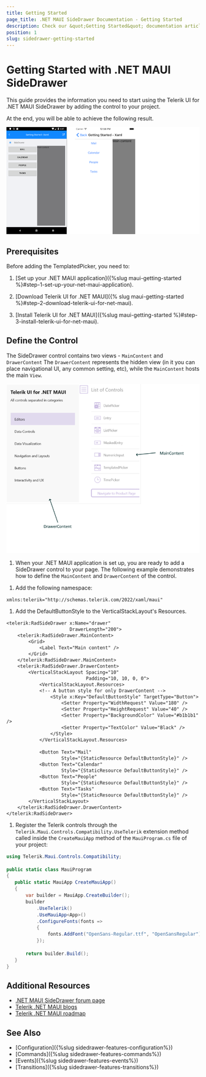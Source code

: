 ```yaml
---
title: Getting Started
page_title: .NET MAUI SideDrawer Documentation - Getting Started
description: Check our &quot;Getting Started&quot; documentation article for Telerik SideDrawer for .NET MAUI control.
position: 1
slug: sidedrawer-getting-started
---
```


# Getting Started with .NET MAUI SideDrawer

This guide provides the information you need to start using the Telerik UI for .NET MAUI SideDrawer by adding the control to your project.

At the end, you will be able to achieve the following result.

![SideDrawer Getting Started](images/sidedrawer-gettingstarted.png)

## Prerequisites

Before adding the TemplatedPicker, you need to:

1. [Set up your .NET MAUI application]({%slug maui-getting-started %}#step-1-set-up-your-net-maui-application).

1. [Download Telerik UI for .NET MAUI]({% slug maui-getting-started %}#step-2-download-telerik-ui-for-net-maui).

1. [Install Telerik UI for .NET MAUI]({%slug maui-getting-started %}#step-3-install-telerik-ui-for-net-maui).

## Define the Control

The SideDrawer control contains two views - `MainContent` and `DrawerContent` The `DrawerContent` represents the hidden view (in it you can place navigational UI, any common setting, etc), while the `MainContent` hosts the main `View`.

![Visual Structure](images/sidedrawer_visualstructure.png)

1. When your .NET MAUI application is set up, you are ready to add a SideDrawer control to your page. The following example demonstrates how to define the `MainContent` and `DrawerContent` of the control.


 <snippet id='sidedrawer-gettingstarted-xaml'/>

1. Add the following namespace:

 ```XAML
xmlns:telerik="http://schemas.telerik.com/2022/xaml/maui" 
 ```

1. Add the DefaultButtonStyle to the VerticalStackLayout's Resources.

```XAML
<telerik:RadSideDrawer x:Name="drawer" 
                       DrawerLength="200">
    <telerik:RadSideDrawer.MainContent>
        <Grid>
            <Label Text="Main content" />
        </Grid>
    </telerik:RadSideDrawer.MainContent>
    <telerik:RadSideDrawer.DrawerContent>
        <VerticalStackLayout Spacing="10"
                             Padding="10, 10, 0, 0">
            <VerticalStackLayout.Resources>
	        <!-- A button style for only DrawerContent -->
                <Style x:Key="DefaultButtonStyle" TargetType="Button">
                    <Setter Property="WidthRequest" Value="180" />
                    <Setter Property="HeightRequest" Value="40" />
                    <Setter Property="BackgroundColor" Value="#b1b1b1" />
                    <Setter Property="TextColor" Value="Black" />
                </Style>
            </VerticalStackLayout.Resources>

            <Button Text="Mail"
                    Style="{StaticResource DefaultButtonStyle}" />
            <Button Text="Calendar"
                    Style="{StaticResource DefaultButtonStyle}" />
            <Button Text="People"
                    Style="{StaticResource DefaultButtonStyle}" />
            <Button Text="Tasks"
                    Style="{StaticResource DefaultButtonStyle}" />
        </VerticalStackLayout>
    </telerik:RadSideDrawer.DrawerContent>
</telerik:RadSideDrawer>
```

1. Register the Telerik controls through the `Telerik.Maui.Controls.Compatibility.UseTelerik` extension method called inside the `CreateMauiApp` method of the `MauiProgram.cs` file of your project:

 ```C#
 using Telerik.Maui.Controls.Compatibility;

 public static class MauiProgram
 {
	public static MauiApp CreateMauiApp()
	{
		var builder = MauiApp.CreateBuilder();
		builder
			.UseTelerik()
			.UseMauiApp<App>()
			.ConfigureFonts(fonts =>
			{
				fonts.AddFont("OpenSans-Regular.ttf", "OpenSansRegular");
			});

		return builder.Build();
	}
 }           
 ```           
 
## Additional Resources

- [.NET MAUI SideDrawer forum page](https://www.telerik.com/forums/maui?tagId=1938)
- [Telerik .NET MAUI blogs](https://www.telerik.com/blogs/mobile-net-maui)
- [Telerik .NET MAUI roadmap](https://www.telerik.com/support/whats-new/maui-ui/roadmap)

## See Also

- [Configuration]({%slug sidedrawer-features-configuration%})
- [Commands]({%slug sidedrawer-features-commands%})
- [Events]({%slug sidedrawer-features-events%})
- [Transitions]({%slug sidedrawer-features-transitions%})
